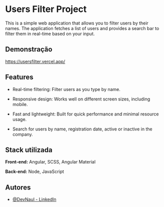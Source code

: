 # Users Filter Project

This is a simple web application that allows you to filter users by their names. The application fetches a list of users and provides a search bar to filter them in real-time based on your input.

## Demonstração

https://usersfilter.vercel.app/


## Features

- Real-time filtering: Filter users as you type by name.

- Responsive design: Works well on different screen sizes, including mobile.

- Fast and lightweight: Built for quick performance and minimal resource usage.

- Search for users by name, registration date, active or inactive in the company.
## Stack utilizada

**Front-end:** Angular, SCSS, Angular Material

**Back-end:** Node, JavaScript


## Autores

- [@DevNaul - LinkedIn](https://www.linkedin.com/in/devnaul/)
